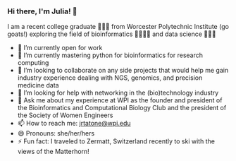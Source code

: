 ### Hi there, I'm Julia! 👋 

I am a recent college graduate 👩🏼‍🎓 from Worcester Polytechnic Institute (go goats!) exploring the field of bioinformatics 🧬👩🏼‍🔬 and data science 👩🏼‍💻
- 🔭 I’m currently open for work 
- 🌱 I’m currently mastering python for bioinformatics for research computing
- 👯 I’m looking to collaborate on any side projects that would help me gain industry experience dealing with NGS, genomics, and precision medicine data
- 🤔 I’m looking for help with networking in the (bio)technology industry
- 💬 Ask me about my experience at WPI as the founder and president of the Bioinformatics and Computational Biology Club and the president of the Society of Women Engineers
- 📫 How to reach me: jrtatone@wpi.edu
- 😄 Pronouns: she/her/hers
- ⚡ Fun fact: I traveled to Zermatt, Switzerland recently to ski with the views of the Matterhorn!
